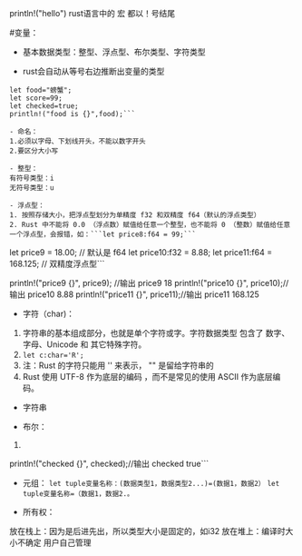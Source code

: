 
println!("hello") rust语言中的 宏 都以！号结尾

#变量：
- 基本数据类型：整型、浮点型、布尔类型、字符类型

- rust会自动从等号右边推断出变量的类型
```let 变量名=值； 不指定变量类型
let food="螃蟹";
let score=99;
let checked=true;
println!("food is {}",food);```

- 命名：
1.必须以字母、下划线开头，不能以数字开头
2.要区分大小写

- 整型：
有符号类型：i
无符号类型：u

- 浮点型：
1. 按照存储大小，把浮点型划分为单精度 f32 和双精度 f64（默认的浮点类型）
2. Rust 中不能将 0.0 （浮点数）赋值给任意一个整型，也不能将 0 （整数）赋值给任意一个浮点型，会报错，如：```let price8:f64 = 99;```
```
let price9 = 18.00;        // 默认是 f64
let price10:f32 = 8.88;
let price11:f64 = 168.125;  // 双精度浮点型```

println!("price9 {}", price9); //输出 price9 18
println!("price10 {}", price10);//输出 price10 8.88
println!("price11 {}", price11);//输出 price11 168.125

- 字符（char)：
1. 字符串的基本组成部分，也就是单个字符或字。字符数据类型 包含了 数字、字母、Unicode 和 其它特殊字符。
2. ```let c:char='R';```
3. 注：Rust 的字符只能用 '' 来表示， "" 是留给字符串的
4. Rust 使用 UTF-8 作为底层的编码 ，而不是常见的使用 ASCII 作为底层编码。

- 字符串


- 布尔：
1. ```let checked:bool = true;
println!("checked {}", checked);//输出 checked true```




- 元组：
```let tuple变量名称：(数据类型1，数据类型2...)=(数据1，数据2）```
```let tuple变量名称=（数据1，数据2.。```

- 所有权：

放在栈上：因为是后进先出，所以类型大小是固定的，如i32
放在堆上：编译时大小不确定 用户自己管理



